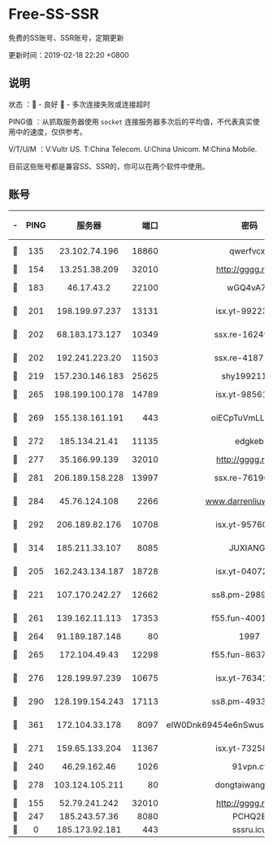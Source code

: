 # Free-SS-SSR

免费的SS账号、SSR账号，定期更新

更新时间：2019-02-18 22:20 +0800

## 说明

状态     ：🙂 - 良好 🙁 - 多次连接失败或连接超时

PING值   ：从抓取服务器使用 `socket` 连接服务器多次后的平均值，不代表真实使用中的速度，仅供参考。

V/T/U/M  ：V:Vultr US. T:China Telecom. U:China Unicom. M:China Mobile.

目前这些账号都是兼容SS、SSR的，你可以在两个软件中使用。

## 账号

|-|PING|服务器|端口|密码|加密方式|区域|V/T/U/M|
|:----:|:----:|:-----:|-----:|:----:|:----:|:----:|:----:|
|🙂|135|23.102.74.196|18860|qwerfvcxz|aes-256-gcm|JP|8↓/10↑/10↑/10↑|
|🙂|154|13.251.38.209|32010|http://gggg.rocks|chacha20|SG|8↑/10↑/8↑/9↑|
|🙂|183|46.17.43.2|22100|wGQ4vA7D|aes-256-gcm|RU|7↑/10↑/10↑/10↑|
|🙂|201|198.199.97.237|13131|isx.yt-99223416|aes-256-cfb|US|10↑/10↑/10↑/10↑|
|🙂|202|68.183.173.127|10349|ssx.re-16249427|aes-256-cfb|US|10↑/10↑/10↑/10↑|
|🙂|202|192.241.223.20|11503|ssx.re-41871836|aes-256-cfb|US|10↑/10↑/10↑/10↑|
|🙂|219|157.230.146.183|25625|shy19921124|rc4-md5|US|10↑/10↑/10↑/10↑|
|🙂|265|198.199.100.178|14789|isx.yt-98561144|aes-256-cfb|US|10↑/10↑/10↑/10↑|
|🙂|269|155.138.161.191|443|oiECpTuVmLLxk4Ts|aes-256-cfb|US|3↓/10↑/10↑/9↑|
|🙂|272|185.134.21.41|11135|edgkeb|aes-256-cfb|GB|10↑/10↑/10↑/10↑|
|🙂|277|35.166.99.139|32010|http://gggg.rocks|chacha20|US|10↑/10↑/10↑/10↑|
|🙂|281|206.189.158.228|13997|ssx.re-76196312|aes-256-cfb|SG|10↑/10↑/10↑/10↑|
|🙂|284|45.76.124.108|2266|www.darrenliuwei.com|aes-256-cfb|AU|10↑/10↑/8↑/10↑|
|🙂|292|206.189.82.176|10708|isx.yt-95760947|aes-256-cfb|SG|10↑/10↑/10↑/10↑|
|🙂|314|185.211.33.107|8085|JUXIANGE|aes-128-ctr|US|10↑/10↑/10↑/10↑|
|🙂|205|162.243.134.187|18728|isx.yt-04072308|aes-256-cfb|US|10↑/10↑/10↑/10↑|
|🙂|221|107.170.242.27|12662|ss8.pm-29895906|aes-256-cfb|US|10↑/10↑/10↑/10↑|
|🙂|261|139.162.11.113|17353|f55.fun-40016960|aes-256-cfb|SG|10↑/10↑/8↑/10↑|
|🙂|264|91.189.187.148|80|1997|chacha20|US|9↑/9↑/10↑/9↑|
|🙂|265|172.104.49.43|12298|f55.fun-86373807|aes-256-cfb|SG|10↑/10↑/8↑/10↑|
|🙂|276|128.199.97.239|10675|isx.yt-76341094|aes-256-cfb|SG|10↑/10↑/10↑/10↑|
|🙂|290|128.199.154.243|17113|ss8.pm-49338576|aes-256-cfb|SG|10↑/10↑/10↑/10↑|
|🙂|361|172.104.33.178|8097|eIW0Dnk69454e6nSwuspv9DmS201tQ0D|aes-256-cfb|SG|10↑/10↑/9↑/10↑|
|🙂|271|159.65.133.204|11367|isx.yt-73258581|aes-256-cfb|SG|10↑/10↑/10↑/10↑|
|🙁|240|46.29.162.46|1026|91vpn.cf|rc4-md5|RU|9↑/10↑/9↑/10↑|
|🙁|278|103.124.105.211|80|dongtaiwang.com|aes-256-cfb|US|9↑/10↑/10↑/10↑|
|🙁|155|52.79.241.242|32010|http://gggg.rocks|chacha20|KR|8↑/8↑/9↑/9↓|
|🙁|247|185.243.57.36|8080|PCHQ2E|rc4-md5|US|8↑/10↑/9↑/8↑|
|🙁|0|185.173.92.181|443|sssru.icu|rc4-md5|RU|9↑/9↑/8↑/8↑|
